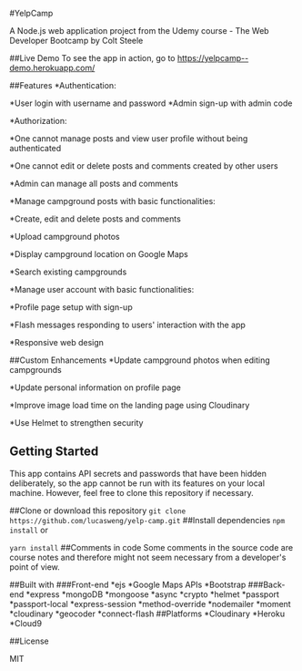 #YelpCamp

A Node.js web application project from the Udemy course - The Web Developer Bootcamp by Colt Steele

##Live Demo
To see the app in action, go to https://yelpcamp--demo.herokuapp.com/

##Features
*Authentication:

  *User login with username and password
  *Admin sign-up with admin code

*Authorization:

  *One cannot manage posts and view user profile without being authenticated

  *One cannot edit or delete posts and comments created by other users

  *Admin can manage all posts and comments

*Manage campground posts with basic functionalities:

  *Create, edit and delete posts and comments

  *Upload campground photos

  *Display campground location on Google Maps

  *Search existing campgrounds

*Manage user account with basic functionalities:

  *Profile page setup with sign-up

*Flash messages responding to users' interaction with the app

*Responsive web design

##Custom Enhancements
*Update campground photos when editing campgrounds

*Update personal information on profile page

*Improve image load time on the landing page using Cloudinary

*Use Helmet to strengthen security

## Getting Started
This app contains API secrets and passwords that have been hidden deliberately, so the app cannot be run with its features on your local machine. However, feel free to clone this repository if necessary.

##Clone or download this repository
```git clone https://github.com/lucasweng/yelp-camp.git```
##Install dependencies
```npm install```
or

```yarn install```
##Comments in code
Some comments in the source code are course notes and therefore might not seem necessary from a developer's point of view.

##Built with
###Front-end
*ejs
*Google Maps APIs
*Bootstrap
###Back-end
*express
*mongoDB
*mongoose
*async
*crypto
*helmet
*passport
*passport-local
*express-session
*method-override
*nodemailer
*moment
*cloudinary
*geocoder
*connect-flash
##Platforms
*Cloudinary
*Heroku
*Cloud9

##License

MIT

